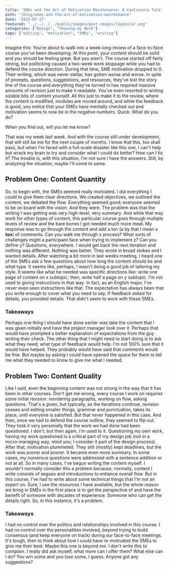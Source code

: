 ```yaml
---
title: 'SMEs and the Art of Motivation Maintenance: A Cautionary Tale'
path: "/blog/smes-and-the-art-of-motivation-maintenance"
date: '2015-07-27'
featured: "../../../../public/images/post-images/logoColor.png"
categories: ["Design", "Showing my Work"]
tags: ["editing", "motivation", "SMEs", "writing"]
---
```


Imagine this: You're about to walk into a week-long review of a face-to-face course you've been developing. At this point, your content should be solid and you should be feeling great. But you aren't. The course started off fairly strong, but politicking caused a two-week work stoppage while you had to defend the course direction. During that time, SME motivation dropped to 0\. Their writing, which was never stellar, has gotten worse and worse. In spite of prompts, questions, suggestions, and resources, they've lost the story line of the course and everything they've turned in has required massive amounts of revision just to make it readable. You've even resorted to writing sizable bits of content yourself. All this just to make it to the review, where the content is modified, modules are moved around, and while the feedback is good, you notice that your SMEs have mentally checked out and motivation seems to now be in the negative numbers. Quick: What do you do?

When you find out, will you let me know?

That was my week last week. And with the course still under development, that will still be me for the next couple of months. I know that this, too shall pass, but when I'm faced with a full-scale disaster like this one, I can't help but wrack my brain to try and consider what I could do better? How can I fix it? The trouble is, with this situation, I'm not sure I have the answers. Still, by analyzing the situation, maybe I'll come to some.

## Problem One: Content Quantity

So, to begin with, the SMEs seemed really motivated. I did everything I could to give them clear directions. We created objectives, we outlined the content, we debated the flow. Everything seemed good; everyone seemed to be on board with the vision. And they were. The problem was that the writing I was getting was very high-level, very summary. And while that may work for other types of content, this particular course goes through multiple levels of review and the bare bones I got needed much more meat. My response was to go through the content and add a ton (a by that I mean a **ton**) of comments. Can you walk me through x process? What sorts of challenges might a participant face when trying to implement z? Can you define y? Questions, everywhere. I would get back the next iteration and nothing was different. Nothing was better. They wrote in broad stokes and I wanted details. After watching a bit more in last weeks meeting, I heard one of the SMEs ask a few questions about how long the content should be and what type. It seems like, perhaps, I wasn't doing a good job of tailoring my style. It seems like what he needed was specific directions like: write one page of content on x subtopic; then, write half a page on y subtopic. I'm not used to giving instructions in that way. In fact, as an English major, I've never even seen instructions like that. The expectation has always been that you write enough to cover what you need to say. If feedback asked for details, you provided details. That didn't seem to work with these SMEs.

### Takeaways

Perhaps one thing I should have done earlier was take the content that I was given initially and have the project manager look over it. Perhaps that would have prompted a better explanation of expectations from the guy writing their check. The other thing that I might need to start doing is to ask what they need; what type of feedback would help. I'm not 100% sure that it would have helped. They probably would have said that comments would be fine. But maybe by asking I could have opened the space for them to tell me what they needed to know to give me what I needed.

## Problem Two: Content Quality

Like I said, even the beginning content was not strong in the way that it has been in other courses. Don't get me wrong, every course I work on requires some initial revision: reordering paragraphs, working on flow, asking questions. That's a given, but typically, as the iterations continue, revision ceases and editing smaller things, grammar and punctuation, takes its place, until everyone is satisfied. But that never happened in this case. And then, once we had to defend the course outline, they seemed to flip out. They took it very personally that the work we had done had been questioned. I don't; but then again, I'm used to it. Questioning my own work, having my work questioned is a critical part of my design job (not in a micro-managing way, mind you; I consider it part of the design process). After that, motivation plummeted. They still (mostly) kept deadlines, but the work was poorer and poorer. It became even more summary. In some cases, my numerous questions were addressed with a sentence addition or not at all. So in many cases, I've begun writing the content myself. I wouldn't normally consider this a problem because, normally, content I write consists of segues and introductions to enhance overall flow. But in this course, I've had to write about some technical things that I'm not an expert on. Sure, I use the resources I have available, but the whole reason we bring in SMEs in the first place is to get the perspective of and have the benefit of someone with decades of experience. Someone who can get the details right. So, in this instance, it's a problem.

### Takeaways

I had no control over the politics and relationships involved in this course. I had no control over the personalities involved, beyond trying to build consensus (and keep everyone on track) during our face-to-face meetings. It's tough, then to think about how I could have re-motivated the SMEs to give me their best. Maybe this one is beyond me. I don't write this to complain. I really did ask myself, what more can I offer them? What else can I do? You win some and you lose some, I guess. Anyone got any suggestions?
